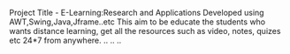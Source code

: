 Project Title - E-Learning:Research and Applications
Developed using AWT,Swing,Java,Jframe..etc
This aim to be educate the students who wants distance learning, get all the resources such as video, notes, quizes etc 24*7 from anywhere.
..
..
..

<!---
Amanagrahari08/Amanagrahari08 is a ✨ special ✨ repository because its `README.md` (this file) appears on your GitHub profile.
You can click the Preview link to take a look at your changes.
--->
